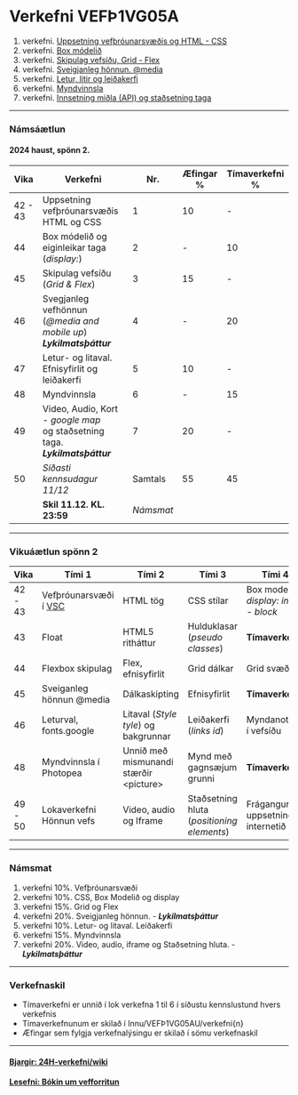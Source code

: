 # Verkefni VEFÞ1VG05A

1. verkefni. [Uppsetning vefþróunarsvæðis og HTML - CSS](Verkefni-1/)
1. verkefni. [Box módelið](Verkefni-2/) 
1. verkefni. [Skipulag vefsíðu, Grid - Flex](Verkefni-3/) 
1. verkefni. [Sveigjanleg hönnun. @media](Verkefni-4/) 
1. verkefni. [Letur, litir og leiðakerfi](Verkefni-5/README.md) 
1. verkefni. [Myndvinnsla](Verkefni-6/)
1. verkefni. [Innsetning miðla (API) og staðsetning taga](Verkefni-7/README.md) 

---

### Námsáætlun

#### 2024 haust, spönn 2. 

| Vika  | Verkefni  | Nr. | Æfingar % | Tímaverkefni % |
|---|---|---|---|---|
| 42 - 43  | Uppsetning vefþróunarsvæðis <br> HTML og CSS | 1  | 10 | - |
| 44  | Box módelið og eiginleikar taga (_display:_) | 2 | - | 10 |
| 45  | Skipulag vefsíðu (_Grid & Flex_) | 3  | 15 | - |
| 46  | Svegjanleg vefhönnun (_@media and mobile up_)<br> _**Lykilmatsþáttur**_ | 4  | - | 20 |
| 47  | Letur- og litaval.<br> Efnisyfirlit og leiðakerfi | 5  | 10 | - | 
| 48  | Myndvinnsla | 6 | - | 15 |
| 49  | Video, Audio, Kort - _google map_ <br>og staðsetning taga.  _**Lykilmatsþáttur**_ | 7 | 20 | - |
| 50  | _Síðasti kennsudagur 11/12_ | Samtals | 55 | 45 |
|   | **Skil 11.12. KL. 23:59** | _Námsmat_ |  |  |  |

---

### Vikuáætlun spönn 2

| Vika | Tími 1  | Tími 2 | Tími 3 | Tími 4 | 
| --- | --- | --- | --- | --- | 
| 42 - 43 |  Vefþróunarsvæði í [VSC](https://code.visualstudio.com/) | HTML tög |  CSS stílar  | Box modelið, _display: inline - block_ | 
| 43 | Float | HTML5 ritháttur  | Hulduklasar (_pseudo classes_) | **Tímaverkefni** | 
| 44 | Flexbox skipulag | Flex,  efnisyfirlit | Grid dálkar | Grid svæði |   
| 45 | Sveiganleg hönnun  @media | Dálkaskipting | Efnisyfirlit | **Tímaverkefni** | 
| 46 | Leturval, fonts.google  | Litaval (_Style tyle_) og bakgrunnar | Leiðakerfi (_links id_) | Myndanotkun í vefsíðu | 
| 48 | Myndvinnsla í Photopea | Unnið með mismunandi stærðir &lt;picture> | Mynd með gagnsæjum grunni  | **Tímaverkefni** |        
| 49 - 50 | Lokaverkefni <br> Hönnun vefs | Video, audio og Iframe | Staðsetning hluta <br> (_positioning elements_) | Frágangur og uppsetning á internetið | 

---
 
### Námsmat

1. verkefni 10%.  Vefþróunarsvæði
1. verkefni 10%. CSS, Box Modelið og display 
1. verkefni 15%. Grid og Flex
1. verkefni 20%. Sveigjanleg hönnun. - _**Lykilmatsþáttur**_
1. verkefni 10%. Letur- og litaval. Leiðakerfi
1. verkefni 15%. Myndvinnsla
1. verkefni 20%. Video, audio, iframe og Staðsetning hluta. -  _**Lykilmatsþáttur**_

---

### Verkefnaskil 

-  Tímaverkefni er unnið í lok verkefna 1 til 6 í síðustu kennslustund hvers verkefnis
-  Tímaverkefnunum er skilað í Innu/VEFÞ1VG05AU/verkefni{n}
-  Æfingar sem fylgja verkefnalýsingu er skilað í sömu verkefnaskil 

---

#### [Bjargir: 24H-verkefni/wiki](https://github.com/vefgrunnur/24H-verkefni/wiki)

#### [Lesefni: Bókin um vef­forritun](https://bok.vefforritun.is/)
